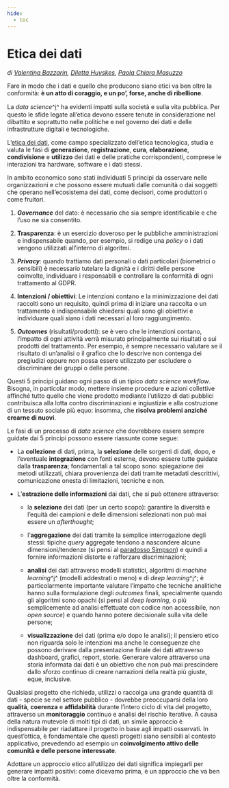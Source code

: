 ```yaml
---
hide:
  - toc
---
```


# Etica dei dati

*di [Valentina Bazzarin](https://twitter.com/VBazzarin), [Diletta Huyskes](https://twitter.com/dilettahuyskes_), [Paola Chiara Masuzzo](https://twitter.com/pcmasuzzo)*

Fare in modo che i dati e quello che producono siano etici va ben oltre la conformità: **è un atto di coraggio, e un po’, forse, anche di ribellione**.

La *data science*^[ℹ️](glossario.md#data-science)^ ha evidenti impatti sulla società e sulla vita pubblica. Per questo le sfide legate all’etica devono essere tenute in considerazione nel dibattito e soprattutto nelle politiche e nel governo dei dati e delle infrastrutture digitali e tecnologiche.

L’[etica dei dati](https://papers.ssrn.com/sol3/papers.cfm?abstract_id=2907744), come campo specializzato dell’etica tecnologica, studia e valuta le fasi di **generazione**, **registrazione**, **cura**, **elaborazione**, **condivisione** e **utilizzo** dei dati e delle pratiche corrispondenti, comprese le interazioni tra hardware, software e i dati stessi.

In ambito economico sono stati individuati 5 principi da osservare nelle organizzazioni e che possono essere mutuati dalle comunità o dai soggetti che operano nell’ecosistema dei dati, come decisori, come produttori o come fruitori.

1. ***Governance*** del dato: è necessario che sia sempre identificabile e che l’uso ne sia consentito.

2. **Trasparenza**: è un esercizio doveroso per le pubbliche amministrazioni e indispensabile quando, per esempio, si redige una *policy* o i dati vengono utilizzati all’interno di algoritmi.

3. ***Privacy***: quando trattiamo dati personali o dati particolari (biometrici o sensibili) è necessario tutelare la dignità e i diritti delle persone coinvolte, individuare i responsabili e controllare la conformità di ogni trattamento al GDPR.

4. **Intenzioni / obiettivi**: Le intenzioni contano e la minimizzazione dei dati raccolti sono un requisito, quindi prima di iniziare una raccolta o un trattamento è indispensabile chiedersi quali sono gli obiettivi e individuare quali siano i dati necessari al loro raggiungimento.

5. ***Outcomes*** (risultati/prodotti): se è vero che le intenzioni contano, l’impatto di ogni attività verrà misurato principalmente sui risultati o sui prodotti del trattamento. Per esempio, è sempre necessario valutare se il risultato di un’analisi o il grafico che lo descrive non contenga dei pregiudizi oppure non possa essere utilizzato per escludere o discriminare dei gruppi o delle persone.

Questi 5 principi guidano ogni passo di un tipico *data science workflow*. Bisogna, in particolar modo, mettere insieme procedure e azioni collettive affinché tutto quello che viene prodotto mediante l’utilizzo di dati pubblici contribuisca alla lotta contro discriminazioni e ingiustizie e alla costruzione di un tessuto sociale più equo: insomma, che **risolva problemi anziché crearne di nuovi**.

Le fasi di un processo di *data science* che dovrebbero essere sempre guidate dai 5 principi possono essere riassunte come segue:

  - La **collezione** di dati, prima, la **selezione** delle sorgenti di dati, dopo, e l’eventuale **integrazione** con fonti esterne, devono essere tutte guidate dalla **trasparenza**; fondamentali a tal scopo sono: spiegazione dei metodi utilizzati, chiara provenienza dei dati tramite metadati descrittivi, comunicazione onesta di limitazioni, tecniche e non.

  - L’**estrazione delle informazioni** dai dati, che si può ottenere attraverso:

      - la **selezione** dei dati (per un certo scopo): garantire la diversità e l’equità dei campioni e delle dimensioni selezionati non può mai essere un *afterthought*;

      - l’**aggregazione** dei dati tramite la semplice interrogazione degli stessi: tipiche *query* aggregate tendono a nascondere alcune dimensioni/tendenze (si pensi al [paradosso Simpson](https://it.wikipedia.org/wiki/Paradosso_di_Simpson)) e quindi a fornire informazioni distorte e rafforzare discriminazioni;

      - **analisi** dei dati attraverso modelli statistici, algoritmi di *machine learning*^[ℹ️](glossario.md#machine-learning)^ (modelli addestrati o meno) e di *deep learning*^[ℹ️](glossario.md#deep-learning)^; è particolarmente importante valutare l’impatto che tecniche analitiche hanno sulla formulazione degli *outcomes* finali, specialmente quando gli algoritmi sono opachi (si pensi al *deep learning*, o più semplicemente ad analisi effettuate con codice non accessibile, non *open source*) e quando hanno potere decisionale sulla vita delle persone;

      - **visualizzazione** dei dati (prima e/o dopo le analisi); il pensiero etico non riguarda solo le intenzioni ma anche le conseguenze che possono derivare dalla presentazione finale dei dati attraverso dashboard, grafici, report, storie. Generare valore attraverso una storia informata dai dati è un obiettivo che non può mai prescindere dallo sforzo continuo di creare narrazioni della realtà più giuste, eque, inclusive.

Qualsiasi progetto che richieda, utilizzi o raccolga una grande quantità di dati - specie se nel settore pubblico - dovrebbe preoccuparsi della loro **qualità**, **coerenza** e **affidabilità** durante l’intero ciclo di vita del progetto, attraverso un **monitoraggio** continuo e analisi del rischio iterative. A causa della natura mutevole di molti tipi di dati, un simile approccio è indispensabile per riadattare il progetto in base agli impatti osservati. In quest’ottica, è fondamentale che questi progetti siano sensibili al contesto applicativo, prevedendo ad esempio un **coinvolgimento attivo delle comunità e delle persone interessate**.

Adottare un approccio etico all’utilizzo dei dati significa impiegarli per generare impatti positivi: come dicevamo prima, è un approccio che va ben oltre la conformità.

